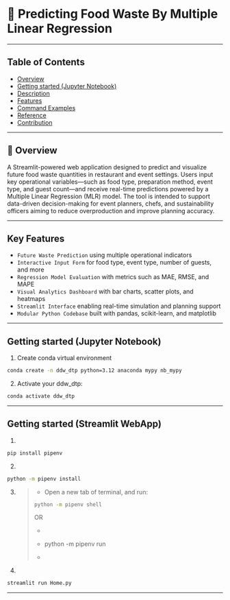 # 🌱 Predicting Food Waste By Multiple Linear Regression
---

## Table of Contents
- [Overview](#-overview)
- [Getting started (Jupyter Notebook)](#getting-started-jupyter-notebook)
- [Description](#descripton)
- [Features](#features)
- [Command Examples](#)
- [Reference](#reference)
- [Contribution](#contribution)
---

## 📝 Overview

A Streamlit-powered web application designed to predict and visualize future food waste quantities in restaurant and event settings.
Users input key operational variables—such as food type, preparation method, event type, and guest count—and receive real-time predictions powered by a Multiple Linear Regression (MLR) model. 
The tool is intended to support data-driven decision-making for event planners, chefs, and sustainability officers aiming to reduce overproduction and improve planning accuracy.

---

## Key Features

- `Future Waste Prediction` using multiple operational indicators
- `Interactive Input Form` for food type, event type, number of guests, and more
- `Regression Model Evaluation` with metrics such as MAE, RMSE, and MAPE
- `Visual Analytics Dashboard` with bar charts, scatter plots, and heatmaps
- `Streamlit Interface` enabling real-time simulation and planning support
- `Modular Python Codebase` built with pandas, scikit-learn, and matplotlib
---

## Getting started (Jupyter Notebook)
1. Create conda virtual environment
``` bash
conda create -n ddw_dtp python=3.12 anaconda mypy nb_mypy
```

2. Activate your ddw_dtp:
``` bash
conda activate ddw_dtp
```
---

## Getting started (Streamlit WebApp)
1.
``` bash
pip install pipenv
```

2. 
``` bash
python -m pipenv install
```

3. 
   >- Open a new tab of terminal, and run:
   >``` bash
   >python -m pipenv shell
   >```
   > OR 
   >- ``` bash
   >- python -m pipenv run
   >- ```
   
4. 
``` bash
streamlit run Home.py
```
---

